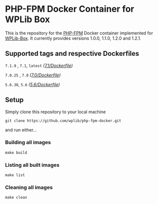 # PHP-FPM Docker Container for WPLib Box
This is the repository for the [PHP-FPM](https://php-fpm.org/) Docker container implemented for [WPLib-Box](https://github.com/wplib/wplib-box).
It currently provides versions 1.0.0, 1.1.0, 1.2.0 and 1.2.1.


## Supported tags and respective Dockerfiles
`7.1.9` , `7.1`, `latest` _([7.1/Dockerfile](https://github.com/wplib/php-fpm-docker/blob/master/7.1/Dockerfile))_

`7.0.25` , `7.0` _([7.0/Dockerfile](https://github.com/wplib/php-fpm-docker/blob/master/7.0/Dockerfile))_

`5.6.30`, `5.6` _([5.6/Dockerfile](https://github.com/wplib/php-fpm-docker/blob/master/5.6/Dockerfile))_


## Setup
Simply clone this repository to your local machine

`git clone https://github.com/wplib/php-fpm-docker.git`

and run either...


### Building all images
`make build`


### Listing all built images
`make list`


### Cleaning all images
`make clean`
